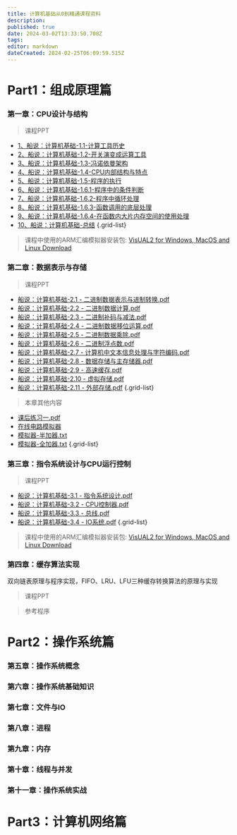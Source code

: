 ```yaml
---
title: 计算机基础从0到精通课程资料
description: 
published: true
date: 2024-03-02T13:33:50.708Z
tags: 
editor: markdown
dateCreated: 2024-02-25T06:09:59.515Z
---
```


# Part1：组成原理篇

### 第一章：CPU设计与结构

> 课程PPT

- [1、船说：计算机基础-1.1-计算工具历史](https://www.alipan.com/s/P9Jyniw1cFm)
- [2、船说：计算机基础-1.2-开关演变成运算工具](https://www.alipan.com/s/4WbQXH2R3HQ)
- [3、船说：计算机基础-1.3-冯诺依曼架构](https://www.alipan.com/s/2YeHoTHsuua)
- [4、船说：计算机基础-1.4-CPU内部结构与特点](https://www.alipan.com/s/2dmwxmiMLFn)
- [5、船说：计算机基础-1.5-程序的执行](https://www.alipan.com/s/ekWfEtyeq8h)
- [6、船说：计算机基础-1.6.1-程序中的条件判断](https://www.alipan.com/s/zT9UxQyqP6U)
- [7、船说：计算机基础-1.6.2-程序中循环处理](https://www.alipan.com/s/1dwPuNXXne4)
- [8、船说：计算机基础-1.6.3-函数调用的底层处理](https://www.alipan.com/s/sFHoFaYpWXp)
- [9、船说：计算机基础-1.6.4-在函数内大片内存空间的使用处理](https://www.alipan.com/s/dzHiq7eJAia)
- [10、船说：计算机基础-总结](https://www.alipan.com/s/EutmJSJGuNa)
{.grid-list}

> 课程中使用的ARM汇编模拟器安装包: [VisUAL2 for Windows, MacOS and Linux Download](https://scc416.github.io/Visual2-doc/download)



### 第二章：数据表示与存储

> 课程PPT

- [船说：计算机基础-2.1 - 二进制数据表示与进制转换.pdf](https://www.alipan.com/s/hWd3PnpLKqC)
- [船说：计算机基础-2.2 - 二进制数据计算.pdf](https://www.alipan.com/s/qCQh7p7UGZC)
- [船说：计算机基础-2.3 - 二进制补码与减法.pdf](https://www.alipan.com/s/jz8PWvVBsL6)
- [船说：计算机基础-2.4 - 二进制数据移位运算.pdf](https://www.alipan.com/s/eeEMfqqb5VE)
- [船说：计算机基础-2.5 - 二进制数据乘除.pdf](https://www.alipan.com/s/DYpu4z4mtV6)
- [船说：计算机基础-2.6 - 二进制浮点数.pdf](https://www.alipan.com/s/NZEXhPZR2KP)
- [船说：计算机基础-2.7 - 计算机中文本信息处理与字符编码.pdf](https://www.alipan.com/s/1Aw7j3Po2da)
- [船说：计算机基础-2.8 - 数据存储与主存储器.pdf](https://www.alipan.com/s/zZrRqcYk4nq)
- [船说：计算机基础-2.9 - 高速缓存.pdf](https://www.alipan.com/s/DToadjwssDK)
- [船说：计算机基础-2.10 - 虚拟存储.pdf](https://www.alipan.com/s/kTYAsBQnkth)
- [船说：计算机基础-2.11 - 外部存储.pdf](https://www.alipan.com/s/Dvn6BZrAA2Q)
{.grid-list}

> 本章其他内容
- [课后练习一.pdf](https://www.alipan.com/s/tEKApbf3gvw)
- [在线电路模拟器](https://exp.xiaogd.net/circuitjs1-zh/circuitjs.html)
- [模拟器-半加器.txt](https://www.alipan.com/s/vMNbSN2WujU)
- [模拟器-全加器.txt](https://www.alipan.com/s/ZkmM1AiMwFx)
{.grid-list}

### 第三章：指令系统设计与CPU运行控制

> 课程PPT

- [船说：计算机基础-3.1 - 指令系统设计.pdf](https://www.alipan.com/s/FA8et2CVR8K)
- [船说：计算机基础-3.2 - CPU控制器.pdf](https://www.alipan.com/s/ZuJe4hFejQF)
- [船说：计算机基础-3.3 - 总线.pdf](https://www.alipan.com/s/EfnbGRUzPLJ)
- [船说：计算机基础-3.4 - IO系统.pdf](https://www.alipan.com/s/gJ2wpF1Dyqw)
{.grid-list}

> 课程中使用的ARM汇编模拟器安装包: [VisUAL2 for Windows, MacOS and Linux Download](https://scc416.github.io/Visual2-doc/download)

### 第四章：缓存算法实现
双向链表原理与程序实现，FIFO、LRU、LFU三种缓存转换算法的原理与实现

> 课程PPT

> 参考程序



# Part2：操作系统篇
### 第五章：操作系统概念
### 第六章：操作系统基础知识
### 第七章：文件与IO
### 第八章：进程
### 第九章：内存
### 第十章：线程与并发
### 第十一章：操作系统实战

# Part3：计算机网络篇
